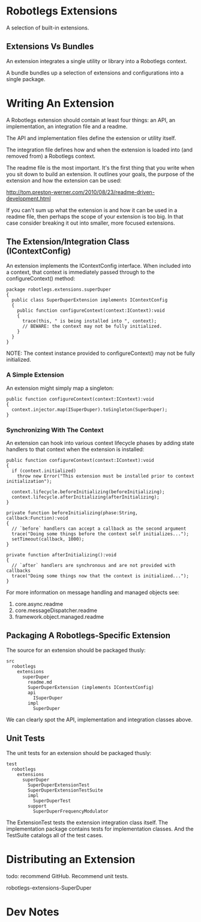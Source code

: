 # Robotlegs Extensions

A selection of built-in extensions.

## Extensions Vs Bundles

An extension integrates a single utility or library into a Robotlegs context.

A bundle bundles up a selection of extensions and configurations into a single package.

# Writing An Extension

A Robotlegs extension should contain at least four things: an API, an implementation, an integration file and a readme.

The API and implementation files define the extension or utility itself.

The integration file defines how and when the extension is loaded into (and removed from) a Robotlegs context.

The readme file is the most important. It's the first thing that you write when you sit down to build an extension. It outlines your goals, the purpose of the extension and how the extension can be used:

http://tom.preston-werner.com/2010/08/23/readme-driven-development.html

If you can't sum up what the extension is and how it can be used in a readme file, then perhaps the scope of your extension is too big. In that case consider breaking it out into smaller, more focused extensions.

## The Extension/Integration Class (IContextConfig)

An extension implements the IContextConfig interface. When included into a context, that context is immediately passed through to the configureContext() method:

    package robotlegs.extensions.superDuper
    {
      public class SuperDuperExtension implements IContextConfig
      {
        public function configureContext(context:IContext):void
        {
          trace(this, " is being installed into ", context);
          // BEWARE: the context may not be fully initialized.
        }
      }
    }

NOTE: The context instance provided to configureContext() may not be fully initialized.

### A Simple Extension

An extension might simply map a singleton:

    public function configureContext(context:IContext):void
    {
      context.injector.map(ISuperDuper).toSingleton(SuperDuper);
    }

### Synchronizing With The Context

An extension can hook into various context lifecycle phases by adding state handlers to that context when the extension is installed:

    public function configureContext(context:IContext):void
    {
      if (context.initialized)
        throw new Error("This extension must be installed prior to context initialization");
      
      context.lifecycle.beforeInitializing(beforeInitializing);
      context.lifecycle.afterInitializing(afterInitializing);
    }

    private function beforeInitializing(phase:String, callback:Function):void
    {
      // `before` handlers can accept a callback as the second argument
      trace("Doing some things before the context self initializes...");
      setTimeout(callback, 1000);
    }

    private function afterInitializing():void
    {
      // `after` handlers are synchronous and are not provided with callbacks
      trace("Doing some things now that the context is initialized...");
    }

For more information on message handling and managed objects see:

1. core.async.readme
2. core.messageDispatcher.readme
3. framework.object.managed.readme

## Packaging A Robotlegs-Specific Extension

The source for an extension should be packaged thusly:

    src
      robotlegs
        extensions
          superDuper
            readme.md
            SuperDuperExtension (implements IContextConfig)
            api
              ISuperDuper
            impl
              SuperDuper

We can clearly spot the API, implementation and integration classes above.

## Unit Tests

The unit tests for an extension should be packaged thusly:

    test
      robotlegs
        extensions
          superDuper
            SuperDuperExtensionTest
            SuperDuperExtensionTestSuite
            impl
              SuperDuperTest
            support
              SuperDuperFrequencyModulator

The ExtensionTest tests the extension integration class itself. The implementation package contains tests for implementation classes. And the TestSuite catalogs all of the test cases.

# Distributing an Extension

todo: recommend GitHub. Recommend unit tests.

robotlegs-extensions-SuperDuper

# Dev Notes

